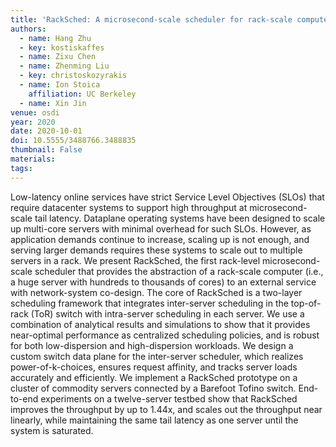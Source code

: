 ```yaml
---
title: 'RackSched: A microsecond-scale scheduler for rack-scale computers (technical report)'
authors:
  - name: Hang Zhu
  - key: kostiskaffes
  - name: Zixu Chen
  - name: Zhenming Liu
  - key: christoskozyrakis
  - name: Ion Stoica
    affiliation: UC Berkeley
  - name: Xin Jin
venue: osdi
year: 2020
date: 2020-10-01
doi: 10.5555/3488766.3488835
thumbnail: False
materials:
tags:
---
```

Low-latency online services have strict Service Level Objectives (SLOs) that require datacenter systems to support high throughput at microsecond-scale tail latency. Dataplane operating systems have been designed to scale up multi-core servers with minimal overhead for such SLOs. However, as application demands continue to increase, scaling up is not enough, and serving larger demands requires these systems to scale out to multiple servers in a rack. We present RackSched, the first rack-level microsecond-scale scheduler that provides the abstraction of a rack-scale computer (i.e., a huge server with hundreds to thousands of cores) to an external service with network-system co-design. The core of RackSched is a two-layer scheduling framework that integrates inter-server scheduling in the top-of-rack (ToR) switch with intra-server scheduling in each server. We use a combination of analytical results and simulations to show that it provides near-optimal performance as centralized scheduling policies, and is robust for both low-dispersion and high-dispersion workloads. We design a custom switch data plane for the inter-server scheduler, which realizes power-of-k-choices, ensures request affinity, and tracks server loads accurately and efficiently. We implement a RackSched prototype on a cluster of commodity servers connected by a Barefoot Tofino switch. End-to-end experiments on a twelve-server testbed show that RackSched improves the throughput by up to 1.44x, and scales out the throughput near linearly, while maintaining the same tail latency as one server until the system is saturated.
